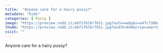 ```yaml
---
title:  "Anyone care for a hairy pussy?"
metadate: "hide"
categories: [ Pussy ]
image: "https://preview.redd.it/a6f1fbl6r7k51.jpg?auto=webp&s=a47c7386e8c25621db46701bfd82a5e45cbade84"
thumb: "https://preview.redd.it/a6f1fbl6r7k51.jpg?width=640&crop=smart&auto=webp&s=5e1b9ba5e54b3983e7e954e524e1a983f8a96839"
visit: ""
---
```

Anyone care for a hairy pussy?
